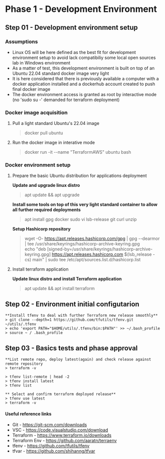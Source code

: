 # Phase 1 - Development Environment

## Step 01 - Development environment setup

### Assumptions
- Linux OS will be here defined as the best fit for development environment setup to avoid lack compatibiliy some local open sources lab in Windows environment
- As a matter of test, this development environment is built on top of an Ubuntu 22.04 standard docker image very light
- It is here considered that there is previously available a computer with a docker application installed and a dockerhub account created to push final docker image
- The docker environment access is granted as root by interactive mode (no 'sudo su -' demanded for terraform deployment)

### Docker image acquisition

1. Pull a light standard Ubuntu's 22.04 image 

    > docker pull ubuntu

2. Run the docker image in interative mode

    > docker run -it --name "TerraformAWS" ubuntu bash

### Docker environment setup

1. Prepare the basic Ubuntu distribution for applications deployment

    **Update and upgrade linux distro**
    
    > apt update && apt upgrade

    **Install some tools on top of this very light standard container to allow all further required deployments**
    
    > apt install gpg docker sudo vi lsb-release git curl unzip
    
    **Setup Hashicorp repository**
    
    > wget -O- https://apt.releases.hashicorp.com/gpg | gpg --dearmor | tee /usr/share/keyrings/hashicorp-archive-keyring.gpg<BR>
    > echo "deb [signed-by=/usr/share/keyrings/hashicorp-archive-keyring.gpg] https://apt.releases.hashicorp.com $(lsb_release -cs) main" | sudo tee /etc/apt/sources.list.d/hashicorp.list

2. Install terraform application 

    **Update linux distro and install Terraform application**
    > apt update && apt install terraform

## Step 02 - Environment initial configutarion

    **Install tfenv to deal with further Terraform new release smoothly**
    > git clone --depth=1 https://github.com/tfutils/tfenv.git ~/utils/.tfenv
    > echo 'export PATH="$HOME/utils/.tfenv/bin:$PATH"' >> ~/.bash_profile
    > source ~ / .bash_profile

## Step 03 - Basics tests and phase approval

    **List remote repo, deploy latest(again) and check release against remote repository
    > terraform -v

    > tfenv list-remote | head -2
    > tfenv install latest
    > tfenv list

    ** Select and confirm terraform deployed release**
    > tfenv use latest
    > terraform -v
  

#### Useful reference links
- Git - https://git-scm.com/downloads
- VSC - https://code.visualstudio.com/download
- Terraform - https://www.terraform.io/downloads
- Terraform Env - https://github.com/aaratn/terraenv
- tfenv - https://github.com/tfutils/tfenv
- tfvar - https://github.com/shihanng/tfvar
